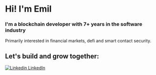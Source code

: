 <h1> Hi! I'm Emil </h1>

<h3>I'm a blockchain developer with 7+ years in the software industry</h3>
<p>Primarily interested in financial markets, defi
and smart contact security.</p>

<h2>Let's build and grow together:</h2>

[![Linkedin](https://i.stack.imgur.com/gVE0j.png) LinkedIn](https://www.linkedin.com/in/emilchess/)
&nbsp;
